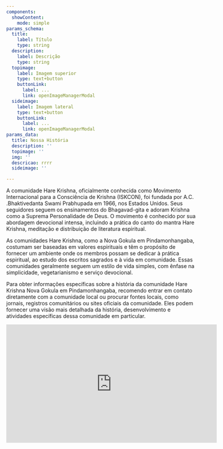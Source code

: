 ```yaml
---
components:
  showContent:
    mode: simple
params_schema:
  title:
    label: Título
    type: string
  description:
    label: Descrição
    type: string
  topimage:
    label: Imagem superior
    type: text+button
    buttonLink:
      label: ...
      link: openImageManagerModal
  sideimage:
    label: Imagem lateral
    type: text+button
    buttonLink:
      label: ...
      link: openImageManagerModal
params_data:
  title: Nossa História
  description: ''
  topimage: ''
  img: ''
  descricao: rrrr
  sideimage: ''

---
```


A comunidade Hare Krishna, oficialmente conhecida como Movimento Internacional para a Consciência de Krishna (ISKCON), foi fundada por A.C. .Bhaktivedanta Swami Prabhupada em 1966, nos Estados Unidos. Seus seguidores seguem os ensinamentos do Bhagavad-gita e adoram Krishna como a Suprema Personalidade de Deus. O movimento é conhecido por sua abordagem devocional intensa, incluindo a prática do canto do mantra Hare Krishna, meditação e distribuição de literatura espiritual.

As comunidades Hare Krishna, como a Nova Gokula em Pindamonhangaba, costumam ser baseadas em valores espirituais e têm o propósito de fornecer um ambiente onde os membros possam se dedicar à prática espiritual, ao estudo dos escritos sagrados e à vida em comunidade. Essas comunidades geralmente seguem um estilo de vida simples, com ênfase na simplicidade, vegetarianismo e serviço devocional.

Para obter informações específicas sobre a história da comunidade Hare Krishna Nova Gokula em Pindamonhangaba, recomendo entrar em contato diretamente com a comunidade local ou procurar fontes locais, como jornais, registros comunitários ou sites oficiais da comunidade. Eles podem fornecer uma visão mais detalhada da história, desenvolvimento e atividades específicas dessa comunidade em particular.

<div>
<iframe width="560" height="315" src="https://www.youtube.com/embed/MUp9oJ2PB1Y?si=2iOD404odD5_vRY3" title="YouTube video player" frameborder="0" allow="accelerometer; autoplay; clipboard-write; encrypted-media; gyroscope; picture-in-picture; web-share" allowfullscreen></iframe>
</div>